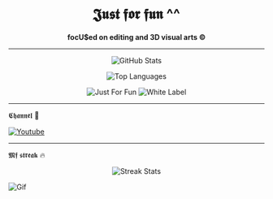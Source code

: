 <!-- README.md -->

<h1 align="center">𝕵𝖚𝖘𝖙 𝖋𝖔𝖗 𝖋𝖚𝖓 ^^</h1>

<p align="center">
  <b>focU$ed on editing and 3D visual arts ©</b>
</p>

---

<p align="center">
  <img src="https://github-readme-stats.vercel.app/api?username=bxnefly&show_icons=true&hide_border=true&theme=radical&bg_color=000000&title_color=9b59b6&text_color=ffffff&icon_color=9b59b6" alt="GitHub Stats">
</p>

<p align="center">
  <img src="https://github-readme-stats.vercel.app/api/top-langs/?username=bxnefly&layout=compact&hide_border=true&theme=radical&bg_color=000000&title_color=9b59b6&text_color=ffffff&icon_color=9b59b6" alt="Top Languages">
</p>

<p align="center">
  <img src="https://img.shields.io/badge/Status-Just%20For%20Fun-9b59b6?style=flat-square&logo=github&logoColor=white" alt="Just For Fun">
  <img src="https://img.shields.io/badge/Type-White%20Label-9b59b6?style=flat-square&logo=git&logoColor=white" alt="White Label">
</p>

---

𝕮𝖍𝖆𝖓𝖓𝖊𝖑 🦇

[![Youtube](https://img.shields.io/badge/YouTube-9b59b6?style=for-the-badge&logo=youtube&logoColor=white)](https://www.youtube.com/@bxnefly)

---

𝕸𝖋 𝖘𝖙𝖗𝖊𝖆𝖐 🔥

<p align="center">
  <img src="https://github-readme-streak-stats.herokuapp.com/?user=bxnefly&theme=dark&background=000000&ring=9b59b6&fire=9b59b6" alt="Streak Stats">
</p>


<img src="https://github.com/user-attachments/assets/e2105962-f4d9-44bc-8c3b-07c064173a76" alt="Gif">
</p>